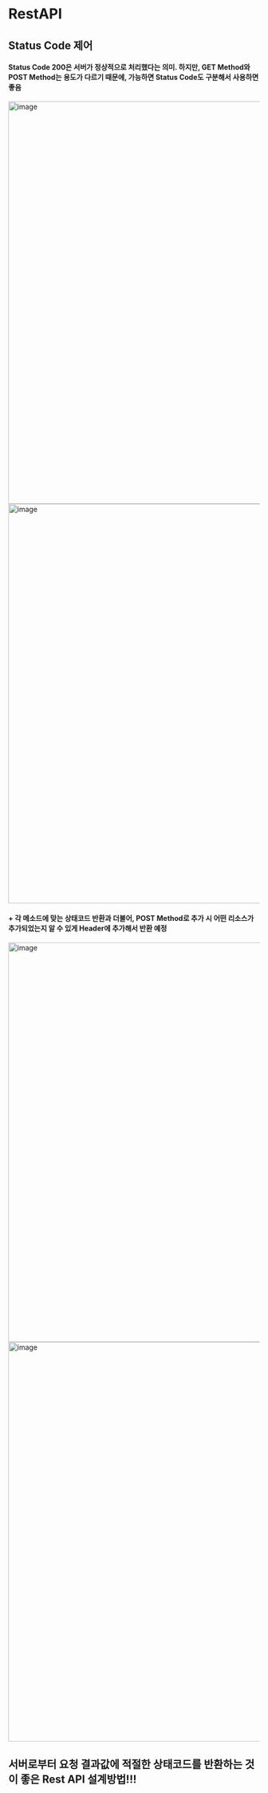 # RestAPI

## Status Code 제어
#### Status Code 200은 서버가 정상적으로 처리했다는 의미. 하지만, GET Method와 POST Method는 용도가 다르기 때문에, 가능하면 Status Code도 구분해서 사용하면 좋음
<img width="805" alt="image" src="https://github.com/LeeHoonDong/RestAPI/assets/51987233/1174d4ff-90ef-42c0-89a6-6a4aa16fca4b"><br>
<img width="799" alt="image" src="https://github.com/LeeHoonDong/RestAPI/assets/51987233/71ae45d3-ca1b-485b-838f-275135cdc9c0"><br>
#### + 각 메소드에 맞는 상태코드 반환과 더불어, POST Method로 추가 시 어떤 리소스가 추가되었는지 알 수 있게 Header에 추가해서 반환 예정
<img width="799" alt="image" src="https://github.com/LeeHoonDong/RestAPI/assets/51987233/268d74e7-41b1-4f0f-8224-156692edc90f"><br>
<img width="799" alt="image" src="https://github.com/LeeHoonDong/RestAPI/assets/51987233/099fde9f-00b6-4dea-813e-e50a04af84ca"><br>
## 서버로부터 요청 결과값에 적절한 상태코드를 반환하는 것이 좋은 Rest API 설계방법!!!
